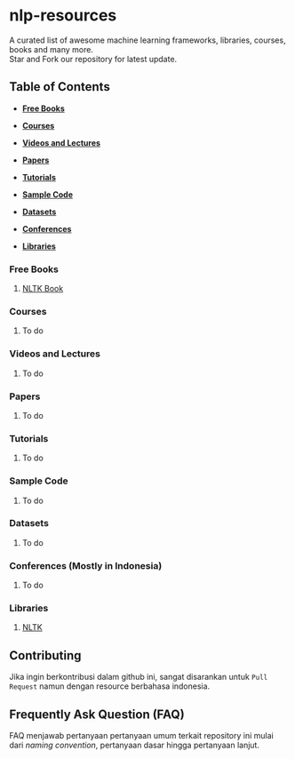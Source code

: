 # nlp-resources
A curated list of awesome machine learning frameworks, libraries, courses, books and many more.  
Star and Fork our repository for latest update.

## Table of Contents
* **[Free Books](#free-books)**

* **[Courses](#courses)**

* **[Videos and Lectures](#videos-and-lecturers)**

* **[Papers](papers)**

* **[Tutorials](tutorials)**

* **[Sample Code](sample-code)**

* **[Datasets](datasets)**

* **[Conferences](conferences)**

* **[Libraries](libraries)**


### Free Books
1. [NLTK Book](http://nltk.org/book)

### Courses
1. To do

### Videos and Lectures
1. To do

### Papers
1. To do

### Tutorials
1. To do

### Sample Code
1. To do
 
### Datasets
1. To do

### Conferences (Mostly in Indonesia)
1. To do

### Libraries
1.	[NLTK](http://www.nltk.org/)


## Contributing
Jika ingin berkontribusi dalam github ini, sangat disarankan untuk `Pull Request` namun dengan resource berbahasa indonesia.

## Frequently Ask Question (FAQ)
FAQ menjawab pertanyaan pertanyaan umum terkait repository ini mulai dari _naming convention_, pertanyaan dasar hingga pertanyaan lanjut.